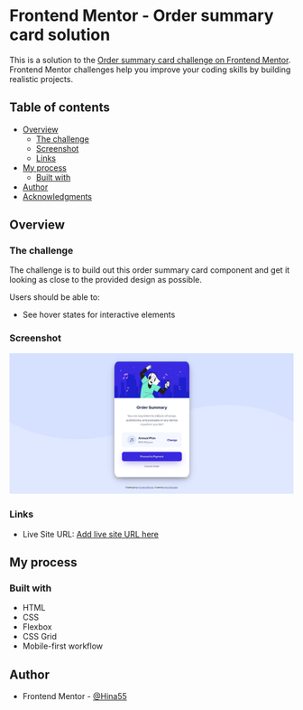 # Frontend Mentor - Order summary card solution

This is a solution to the [Order summary card challenge on Frontend Mentor](https://www.frontendmentor.io/challenges/order-summary-component-QlPmajDUj). Frontend Mentor challenges help you improve your coding skills by building realistic projects. 

## Table of contents

- [Overview](#overview)
  - [The challenge](#the-challenge)
  - [Screenshot](#screenshot)
  - [Links](#links)
- [My process](#my-process)
  - [Built with](#built-with)
- [Author](#author)
- [Acknowledgments](#acknowledgments)

## Overview

### The challenge

The challenge is to build out this order summary card component and get it looking as close to the provided design as possible.

Users should be able to:

- See hover states for interactive elements

### Screenshot

![Picture1](https://github.com/Hina55/order-summary-card/blob/main/Screenshot.JPG)

### Links

- Live Site URL: [Add live site URL here](https://your-live-site-url.com)

## My process

### Built with

- HTML
- CSS
- Flexbox
- CSS Grid
- Mobile-first workflow

## Author

- Frontend Mentor - [@Hina55](https://www.frontendmentor.io/profile/Hina55)

